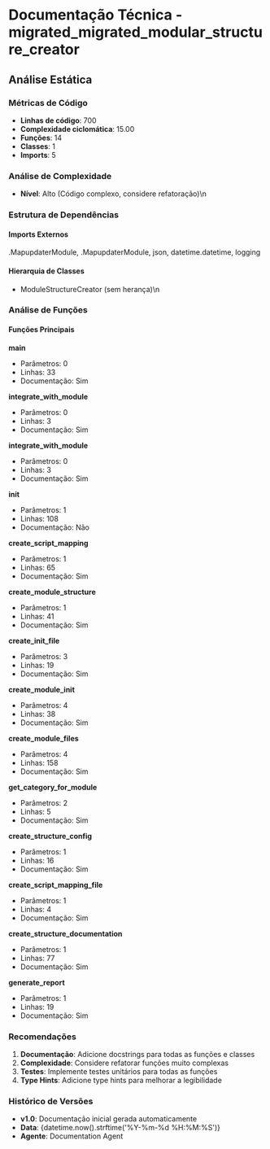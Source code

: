 # Documentação Técnica - migrated_migrated_modular_structure_creator

## Análise Estática

### Métricas de Código
- **Linhas de código**: 700
- **Complexidade ciclomática**: 15.00
- **Funções**: 14
- **Classes**: 1
- **Imports**: 5

### Análise de Complexidade
- **Nível**: Alto (Código complexo, considere refatoração)\n
### Estrutura de Dependências

#### Imports Externos
.MapupdaterModule, .MapupdaterModule, json, datetime.datetime, logging

#### Hierarquia de Classes
- ModuleStructureCreator (sem herança)\n
### Análise de Funções

#### Funções Principais
**main**
- Parâmetros: 0
- Linhas: 33
- Documentação: Sim

**integrate_with_module**
- Parâmetros: 0
- Linhas: 3
- Documentação: Sim

**integrate_with_module**
- Parâmetros: 0
- Linhas: 3
- Documentação: Sim

**__init__**
- Parâmetros: 1
- Linhas: 108
- Documentação: Não

**create_script_mapping**
- Parâmetros: 1
- Linhas: 65
- Documentação: Sim

**create_module_structure**
- Parâmetros: 1
- Linhas: 41
- Documentação: Sim

**create_init_file**
- Parâmetros: 3
- Linhas: 19
- Documentação: Sim

**create_module_init**
- Parâmetros: 4
- Linhas: 38
- Documentação: Sim

**create_module_files**
- Parâmetros: 4
- Linhas: 158
- Documentação: Sim

**get_category_for_module**
- Parâmetros: 2
- Linhas: 5
- Documentação: Sim

**create_structure_config**
- Parâmetros: 1
- Linhas: 16
- Documentação: Sim

**create_script_mapping_file**
- Parâmetros: 1
- Linhas: 4
- Documentação: Sim

**create_structure_documentation**
- Parâmetros: 1
- Linhas: 77
- Documentação: Sim

**generate_report**
- Parâmetros: 1
- Linhas: 19
- Documentação: Sim

### Recomendações

1. **Documentação**: Adicione docstrings para todas as funções e classes
2. **Complexidade**: Considere refatorar funções muito complexas
3. **Testes**: Implemente testes unitários para todas as funções
4. **Type Hints**: Adicione type hints para melhorar a legibilidade

### Histórico de Versões

- **v1.0**: Documentação inicial gerada automaticamente
- **Data**: {datetime.now().strftime('%Y-%m-%d %H:%M:%S')}
- **Agente**: Documentation Agent

